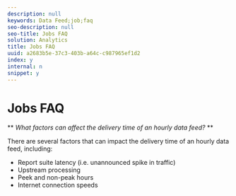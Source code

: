 ```yaml
---
description: null
keywords: Data Feed;job;faq
seo-description: null
seo-title: Jobs FAQ
solution: Analytics
title: Jobs FAQ
uuid: a2683b5e-37c3-403b-a64c-c987965ef1d2
index: y
internal: n
snippet: y
---
```


# Jobs FAQ

 ** *What factors can affect the delivery time of an hourly data feed?* **

There are several factors that can impact the delivery time of an hourly data feed, including:

* Report suite latency (i.e. unannounced spike in traffic) 
* Upstream processing 
* Peek and non-peak hours 
* Internet connection speeds

